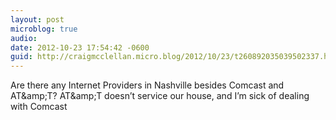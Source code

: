 ```yaml
---
layout: post
microblog: true
audio: 
date: 2012-10-23 17:54:42 -0600
guid: http://craigmcclellan.micro.blog/2012/10/23/t260892035039502337.html
---
```

Are there any Internet Providers in Nashville besides Comcast and AT&amp;amp;T? AT&amp;amp;T doesn’t service our house, and I’m sick of dealing with Comcast
